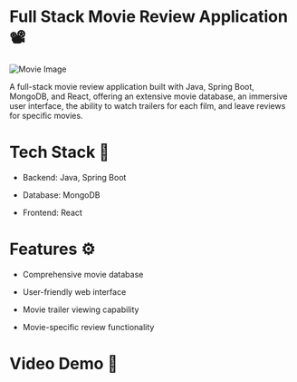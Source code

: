 <h1>Full Stack Movie Review Application 📽</h1>

<img src='https://media4.giphy.com/media/v1.Y2lkPTc5MGI3NjExbXhicnpmcXFmOTlzbzNta2pnOGgxaW8wMDhmYnExbmlhemp0NWk5cSZlcD12MV9pbnRlcm5hbF9naWZfYnlfaWQmY3Q9Zw/3o7rc0qU6m5hneMsuc/giphy.gif' alt='Movie Image'>

A full-stack movie review application built with Java, Spring Boot, MongoDB, and React, offering an extensive movie database, an immersive user interface, the ability to watch trailers for each film, and leave reviews for specific movies.

<h1>Tech Stack 💼</h1>

- Backend: Java, Spring Boot

- Database: MongoDB

- Frontend: React

<h1>Features ⚙️</h1>

- Comprehensive movie database
  
- User-friendly web interface
  
- Movie trailer viewing capability
  
- Movie-specific review functionality



<h1>Video Demo 🎥</h1>


